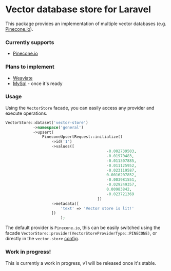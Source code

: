 # Vector database store for Laravel

This package provides an implementation of multiple vector databases (e.g. [Pinecone.io](https://www.pinecone.io/)).

### Currently supports
* [Pinecone.io](https://www.pinecone.io/)

### Plans to implement
* [Weaviate](https://github.com/timkley/weaviate-php)
* [MySql](https://planetscale.com/blog/planetscale-is-bringing-vector-search-and-storage-to-mysql) - once it's ready

### Usage
Using the `VectorStore` facade, you can easily access any provider and execute operations.

```php
VectorStore::dataset('vector-store')
			->namespace('general')
			->upsert(
				PineconeUpsertRequest::initialize()
					->id('1')
					->values([
                                            -0.002739503,
                                            -0.01970483,
                                            -0.011307885,
                                            -0.011125952,
                                            -0.023119587,
                                            0.0016207852,
                                            -0.003981551,
                                            -0.029249357,
                                            0.00983842,
                                            -0.023721369
                                        ])
					->metadata([
						'text' => 'Vector store is lit!'
					])
                        );
```

The default provider is `Pinecone.io`, this can be easily switched using the facade `VectorStore::provider(VectorStoreProviderType::PINECONE)`, or directly in the `vector-store` [config](https://github.com/adrianmtanase/laravel-vector-store/blob/main/config/vector-store.php).

### Work in progress!

This is currently a work in progress, v1 will be released once it's stable.